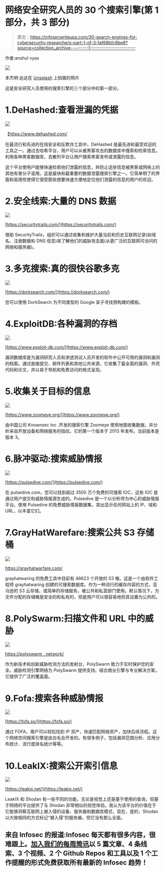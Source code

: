# 网络安全研究人员的 30 个搜索引擎(第 1 部分，共 3 部分)

> 原文：<https://infosecwriteups.com/30-search-engines-for-cybersecurity-researchers-part-1-of-3-faf68bfc6be8?source=collection_archive---------1----------------------->

作者:anshul vyas

![](img/7cfce17f425a52386cd0e9120112bf17.png)

本杰明·达达在 [Unsplash](https://unsplash.com?utm_source=medium&utm_medium=referral) 上拍摄的照片

这是安全研究人员使用的搜索引擎的三个部分中的第一部分。

# 1.DeHashed:查看泄漏的凭据

![](img/9415e4574ae00bb53e6eed4c0757b74a.png)

【https://www.dehashed.com/ 

在最流行和先进的在线安全和反欺诈工具中，DeHashed 是最先进和最受欢迎的工具之一。通过去哈希平台，用户可以从被黑客攻击的数据库中搜索和检索信息。利用各种黑客数据库，去散列平台让用户搜索黑客发布或泄露的信息。

这个平台使用户能够快速检索他们泄露的信息，并防止这些信息被黑客或网络上的其他有害分子滥用。这是最快和最重要的数据泄露搜索引擎之一。它简单明了的界面和易用性使得它很受那些想要快速方便地定位他们泄露的信息的用户的欢迎。

# 2.安全线索:大量的 DNS 数据

![](img/72e884a675c025a926955f327fb03628.png)

[https://securitytrails.com/](https://securitytrails.com/)

借助 SecurityTrails，组织可以通过收集和维护大量当前和历史互联网记录(如域名、注册数据和 DNS 信息)来了解他们的威胁攻击面(从更广泛的互联网可访问的网络和服务器)。

# 3.多克搜索:真的很快谷歌多克

![](img/cef2535b37bbc4014c5d16f82a16d7f8.png)

[https://dorksearch.com/](https://dorksearch.com/)

您可以使用 DorkSearch 为不同类型的 Google 呆子寻找预构建的模板。

# 4.ExploitDB:各种漏洞的存档

![](img/3255df3fda379c67bfbc0804dbf353f1.png)

[https://www.exploit-db.com/](https://www.exploit-db.com/)

漏洞数据库是为漏洞研究人员和渗透测试人员开发的软件中公开可用的漏洞和漏洞的档案。通过直接提交、邮件列表和其他公共来源，它收集了最全面的漏洞、外壳代码和论文，并以易于导航和免费访问的格式呈现。

# 5.收集关于目标的信息

![](img/6380f93ecab81d57c83fb6ab83aa739e.png)

[https://www.zoomeye.org/](https://www.zoomeye.org/)

由中国公司 Knownsec Inc .开发的搜索引擎 Zoomeye 使用地图收集数据，并分析来自开放设备和网络服务的指纹。它的第一个版本于 2013 年发布。当前版本是版本 3。

# 6.脉冲驱动:搜索威胁情报

![](img/4265724caa17148428944d75832a4f47.png)

[https://pulsedive.com/](https://pulsedive.com/)

在 pulsedive.com，您可以找到超过 3500 万个免费的可搜索 IOC，这些 IOC 是通过用户提交和威胁情报源生成的。Pulsedive 是一个以分析师为中心的威胁情报平台。使用 Pulsedive 的免费威胁情报数据集，突出显示任何网站上的 IP、域和 URL，以丰富它们。

# 7.GrayHatWarefare:搜索公共 S3 存储桶

![](img/84d0d59c8d2d2c14dfd74bfe7518665c.png)

https://grayhatwarfare.com/

grayhatwaring 的免费工具中目前有 48623 个开放的 S3 桶，这是一个由软件工程师 grayhatwaring 创建的可搜索数据库。作为一种流行的缓存内容的方式，亚马逊的 S3 云存储，或简单的存储服务，被公共和私营部门使用。默认情况下，为文件分配的存储桶是安全的和私有的，但是用户可以很容易地将其设置为公共的。

# 8.PolySwarm:扫描文件和 URL 中的威胁

![](img/6acedcb860328371e90b9f2082e73ecb.png)

[https://polyswarm . network/](https://polyswarm.network/)

作为新技术和创新威胁检测方法的发射台，PolySwarm 致力于实时保护您的安全。威胁检测引擎网络为 PolySwarm 提供支持。结合商业引擎与专业解决方案，它提供了广泛的覆盖面。

# 9.Fofa:搜索各种威胁情报

![](img/1211e2afa8e1edb0d257781e331d7ca8.png)

[https://fofa.so/](https://fofa.so/)

通过 FOFA，用户可以轻松找到 IP 资产，快速匹配网络资产，加快后续流程。这个网络空间搜索引擎是由白毛会开发的。有很多例子，包括漏洞范围分析、应用分布统计、流行度排名统计等等。

# 10.LeakIX:搜索公开索引信息

![](img/8c1484ccd95f4856af1d970df9ce884a.png)

[https://leakix.net/](https://leakix.net/)

LeakIX 和 Shodan 有一些不同的功能，无论是视觉上还是基于使用的查询，但基于网络的平台提供了与 Shodan 非常相似的视觉体验。我认为该平台的价值在于它能够洞察互联网上被入侵的设备、服务器和数据库模式，现在，是的，Shodan 以大致相同的方式标记“被入侵”的服务器，但它没有那么全面。

## 来自 Infosec 的报道:Infosec 每天都有很多内容，很难跟上。[加入我们的每周简讯](https://weekly.infosecwriteups.com/)以 5 篇文章、4 条线索、3 个视频、2 个 Github Repos 和工具以及 1 个工作提醒的形式免费获取所有最新的 Infosec 趋势！